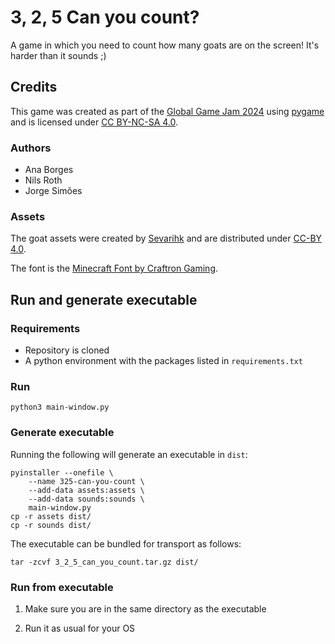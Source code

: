 # 3, 2, 5 Can you count?

A game in which you need to count how many goats are on the screen! It's harder
than it sounds ;)

## Credits

This game was created as part of the [Global Game Jam 2024][GGJ] using
[pygame][pygame] and is licensed under [CC BY-NC-SA 4.0][CC-BY-NC-SA].

### Authors

- Ana Borges
- Nils Roth
- Jorge Simões

### Assets

The goat assets were created by [Sevarihk][goats] and are distributed under
[CC-BY 4.0][CC-BY].

The font is the [Minecraft Font by Craftron Gaming][font].


## Run and generate executable

### Requirements

- Repository is cloned
- A python environment with the packages listed in `requirements.txt`

### Run

```
python3 main-window.py
```

### Generate executable

Running the following will generate an executable in `dist`:
```
pyinstaller --onefile \
    --name 325-can-you-count \
    --add-data assets:assets \
    --add-data sounds:sounds \
    main-window.py
cp -r assets dist/
cp -r sounds dist/
```

The executable can be bundled for transport as follows:
```
tar -zcvf 3_2_5_can_you_count.tar.gz dist/
```

### Run from executable

1. Make sure you are in the same directory as the executable

2. Run it as usual for your OS

[pygame]: https://www.pygame.org/
[goats]: https://opengameart.org/content/mountain-goat-sprites
[font]: https://www.dafont.com/minecraft.font
[CC-BY]: https://creativecommons.org/licenses/by/4.0/
[CC-BY-NC-SA]: https://creativecommons.org/licenses/by-nc-sa/4.0/
[GGJ]: https://globalgamejam.org/games/2024/3-2-5-can-you-count-2
